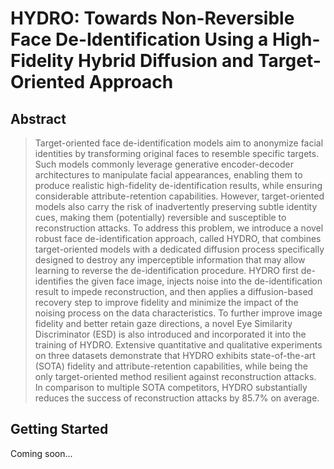 # <b>HYDRO: Towards Non-Reversible Face De-Identification Using a High-Fidelity Hybrid Diffusion and Target-Oriented Approach</b>

## Abstract
>Target-oriented face de-identification models aim to anonymize facial identities by transforming original faces to resemble specific targets. 
>Such models commonly leverage generative encoder-decoder architectures to manipulate facial appearances, enabling them to produce realistic high-fidelity de-identification results,
>while ensuring considerable attribute-retention capabilities. However, target-oriented models also carry the risk of inadvertently preserving subtle identity cues,
>making them (potentially) reversible and susceptible to reconstruction attacks. To address this problem, we introduce a novel robust face de-identification approach,
>called HYDRO, that combines target-oriented models with a dedicated diffusion process specifically designed to destroy any imperceptible information that may allow learning to reverse the de-identification procedure.
>HYDRO first de-identifies the given face image, injects noise into the de-identification result to impede reconstruction,
>and then applies a diffusion-based recovery step to improve fidelity and minimize the impact of the noising process on the data characteristics.
>To further improve image fidelity and better retain gaze directions, a novel Eye Similarity Discriminator (ESD) is also introduced and incorporated it into the training of HYDRO.
>Extensive quantitative and qualitative experiments on three datasets demonstrate that HYDRO exhibits state-of-the-art (SOTA) fidelity and attribute-retention capabilities,
>while being the only target-oriented method resilient against reconstruction attacks. In comparison to multiple SOTA competitors, HYDRO substantially reduces the success of reconstruction attacks by 85.7% on average.

## Getting Started
Coming soon...
